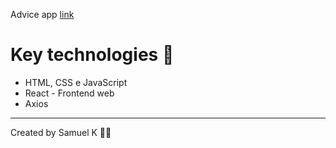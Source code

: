 
Advice app <a href="https://advice-app-skueta.netlify.app/">link</a>

# Key technologies 🚀
- HTML, CSS e JavaScript
- React - Frontend web
- Axios

<hr>
Created by Samuel K 🖤💯
